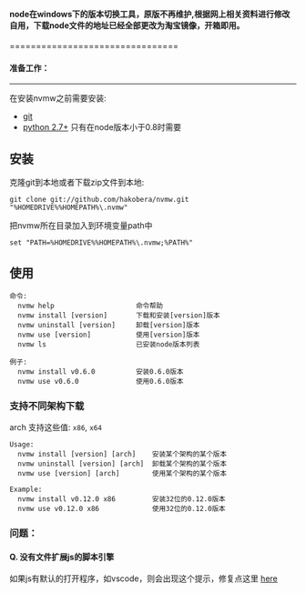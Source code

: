 
#### node在windows下的版本切换工具，原版不再维护,根据网上相关资料进行修改自用，下载node文件的地址已经全部更改为淘宝镜像，开箱即用。
================================
#### 准备工作：
-------------

在安装nvmw之前需要安装:

- [git](http://code.google.com/p/msysgit/ "msysgit")
- [python 2.7+](http://python.org/download/) 只有在node版本小于0.8时需要

安装
------------

克隆git到本地或者下载zip文件到本地:

    git clone git://github.com/hakobera/nvmw.git "%HOMEDRIVE%%HOMEPATH%\.nvmw"

把nvmw所在目录加入到环境变量path中

    set "PATH=%HOMEDRIVE%%HOMEPATH%\.nvmw;%PATH%"

使用
-----

    命令:
      nvmw help                    命令帮助
      nvmw install [version]       下载和安装[version]版本
      nvmw uninstall [version]     卸载[version]版本
      nvmw use [version]           使用[version]版本
      nvmw ls                      已安装node版本列表

    例子:
      nvmw install v0.6.0          安装0.6.0版本
      nvmw use v0.6.0              使用0.6.0版本

### 支持不同架构下载

arch 支持这些值: `x86`, `x64`

    Usage:
      nvmw install [version] [arch]    安装某个架构的某个版本
      nvmw uninstall [version] [arch]  卸载某个架构的某个版本
      nvmw use [version] [arch]        使用某个架构的某个版本

    Example:
      nvmw install v0.12.0 x86         安装32位的0.12.0版本
      nvmw use v0.12.0 x86             使用32位的0.12.0版本


### 问题：


#### Q. 没有文件扩展js的脚本引擎

如果js有默认的打开程序，如vscode，则会出现这个提示，修复点这里 [here](https://jingyan.baidu.com/article/ff42efa93a7ad9c19e2202f0.html)
